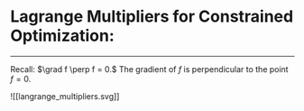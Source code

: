 # Lagrange Multipliers for Constrained Optimization:

***

Recall: $\grad f \perp f = 0.$ The gradient of $f$ is perpendicular to the point $f=0$. 

![[langrange_multipliers.svg]]